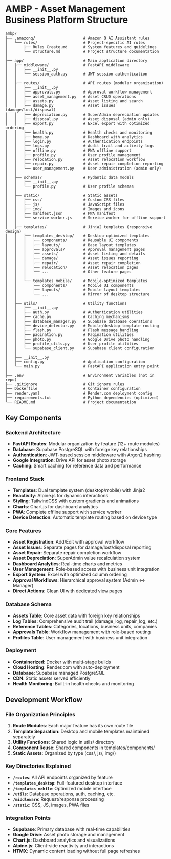 # AMBP - Asset Management Business Platform Structure

```
ambp/
├── .amazonq/                     # Amazon Q AI Assistant rules
│   └── rules/                    # Project-specific AI rules
│       ├── Rules_Create.md       # System features and guidelines
│       └── structure.md          # Project structure documentation
│
├── app/                          # Main application directory
│   ├── middleware/               # FastAPI middleware
│   │   ├── __init__.py
│   │   └── session_auth.py       # JWT session authentication
│   │
│   ├── routes/                   # API routes (modular organization)
│   │   ├── __init__.py
│   │   ├── approvals.py          # Approval workflow management
│   │   ├── asset_management.py   # Asset CRUD operations
│   │   ├── assets.py             # Asset listing and search
│   │   ├── damage.py             # Asset issues (damage/lost/disposal)
│   │   ├── depreciation.py       # SuperAdmin depreciation updates
│   │   ├── disposal.py           # Asset disposal (admin only)
│   │   ├── export.py             # Excel export with optimized ordering
│   │   ├── health.py             # Health checks and monitoring
│   │   ├── home.py               # Dashboard with analytics
│   │   ├── login.py              # Authentication endpoints
│   │   ├── logs.py               # Audit trail and activity logs
│   │   ├── offline.py            # PWA offline support
│   │   ├── profile.py            # User profile management
│   │   ├── relocation.py         # Asset relocation workflow
│   │   ├── repair.py             # Asset repair completion reporting
│   │   └── user_management.py    # User administration (admin only)
│   │
│   ├── schemas/                  # Pydantic data models
│   │   ├── __init__.py
│   │   └── profile.py            # User profile schemas
│   │
│   ├── static/                   # Static assets
│   │   ├── css/                  # Custom CSS files
│   │   ├── js/                   # JavaScript files
│   │   ├── img/                  # Images and icons
│   │   ├── manifest.json         # PWA manifest
│   │   └── service-worker.js     # Service worker for offline support
│   │
│   ├── templates/                # Jinja2 templates (responsive design)
│   │   ├── templates_desktop/    # Desktop-optimized templates
│   │   │   ├── components/       # Reusable UI components
│   │   │   ├── layouts/          # Base layout templates
│   │   │   ├── approvals/        # Approval management pages
│   │   │   ├── assets/           # Asset listing and details
│   │   │   ├── damage/           # Asset issues reporting
│   │   │   ├── repair/           # Asset repair completion
│   │   │   ├── relocation/       # Asset relocation pages
│   │   │   └── ...               # Other feature pages
│   │   │
│   │   └── templates_mobile/     # Mobile-optimized templates
│   │       ├── components/       # Mobile UI components
│   │       ├── layouts/          # Mobile layout templates
│   │       └── ...               # Mirror of desktop structure
│   │
│   ├── utils/                    # Utility functions
│   │   ├── __init__.py
│   │   ├── auth.py               # Authentication utilities
│   │   ├── cache.py              # Caching mechanisms
│   │   ├── database_manager.py   # Supabase database operations
│   │   ├── device_detector.py    # Mobile/desktop template routing
│   │   ├── flash.py              # Flash message handling
│   │   ├── pagination.py         # Pagination utilities
│   │   ├── photo.py              # Google Drive photo handling
│   │   ├── profile_utils.py      # User profile utilities
│   │   └── supabase_client.py    # Supabase client configuration
│   │
│   ├── __init__.py
│   ├── config.py                 # Application configuration
│   └── main.py                   # FastAPI application entry point
│
├── .env                          # Environment variables (not in repo)
├── .gitignore                    # Git ignore rules
├── Dockerfile                    # Container configuration
├── render.yaml                   # Render.com deployment config
├── requirements.txt              # Python dependencies (optimized)
└── README.md                     # Project documentation
```

## Key Components

### Backend Architecture
- **FastAPI Routes**: Modular organization by feature (12+ route modules)
- **Database**: Supabase PostgreSQL with foreign key relationships
- **Authentication**: JWT-based session middleware with Argon2 hashing
- **Google Integration**: Drive API for asset photo storage
- **Caching**: Smart caching for reference data and performance

### Frontend Stack
- **Templates**: Dual template system (desktop/mobile) with Jinja2
- **Reactivity**: Alpine.js for dynamic interactions
- **Styling**: TailwindCSS with custom gradients and animations
- **Charts**: Chart.js for dashboard analytics
- **PWA**: Complete offline support with service worker
- **Device Detection**: Automatic template routing based on device type

### Core Features
- **Asset Registration**: Add/Edit with approval workflow
- **Asset Issues**: Separate pages for damage/lost/disposal reporting
- **Asset Repair**: Separate repair completion workflow
- **Asset Depreciation**: SuperAdmin value recalculation system
- **Dashboard Analytics**: Real-time charts and metrics
- **User Management**: Role-based access with business unit integration
- **Export System**: Excel with optimized column ordering
- **Approval Workflows**: Hierarchical approval system (Admin ↔ Manager)
- **Direct Actions**: Clean UI with dedicated view pages

### Database Schema
- **Assets Table**: Core asset data with foreign key relationships
- **Log Tables**: Comprehensive audit trail (damage_log, repair_log, etc.)
- **Reference Tables**: Categories, locations, business units, companies
- **Approvals Table**: Workflow management with role-based routing
- **Profiles Table**: User management with business unit integration

### Deployment
- **Containerized**: Docker with multi-stage builds
- **Cloud Hosting**: Render.com with auto-deployment
- **Database**: Supabase managed PostgreSQL
- **CDN**: Static assets served efficiently
- **Health Monitoring**: Built-in health checks and monitoring

## Development Workflow

### File Organization Principles
1. **Route Modules**: Each major feature has its own route file
2. **Template Separation**: Desktop and mobile templates maintained separately
3. **Utility Functions**: Shared logic in utils/ directory
4. **Component Reuse**: Shared components in templates/components/
5. **Static Assets**: Organized by type (css/, js/, img/)

### Key Directories Explained
- **`/routes`**: All API endpoints organized by feature
- **`/templates_desktop`**: Full-featured desktop interface
- **`/templates_mobile`**: Optimized mobile interface
- **`/utils`**: Database operations, auth, caching, etc.
- **`/middleware`**: Request/response processing
- **`/static`**: CSS, JS, images, PWA files

### Integration Points
- **Supabase**: Primary database with real-time capabilities
- **Google Drive**: Asset photo storage and management
- **Chart.js**: Dashboard analytics and visualizations
- **Alpine.js**: Client-side reactivity and interactions
- **HTMX**: Dynamic content loading without full page refreshes